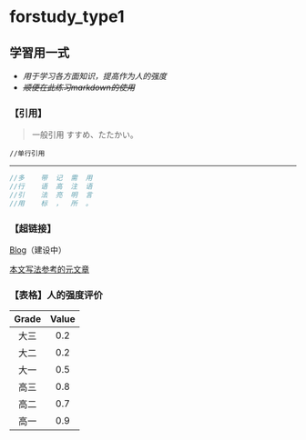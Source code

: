 # forstudy_type1

## 学習用一式

- *用于学习各方面知识，提高作为人的强度*
- ~~*顺便在此练习markdown的使用*~~

### 【引用】

> 一般引用 すすめ、たたかい。

`//单行引用`

---

```c++
//多    带  记  需  用
//行    语  高  注  语
//引    法  亮  明  言
//用    标  ，  所  。
```

### 【超链接】

[Blog](http://www.suzuya.life "suzuya")（建设中）

[本文写法参考的元文章](https://www.jianshu.com/p/399e5a3c7cc5)

### 【表格】人的强度评价

|Grade|Value|
|:-:|:-:|
|大三|0.2|
|大二|0.2|
|大一|0.5|
|高三|0.8|
|高二|0.7|
|高一|0.9|

